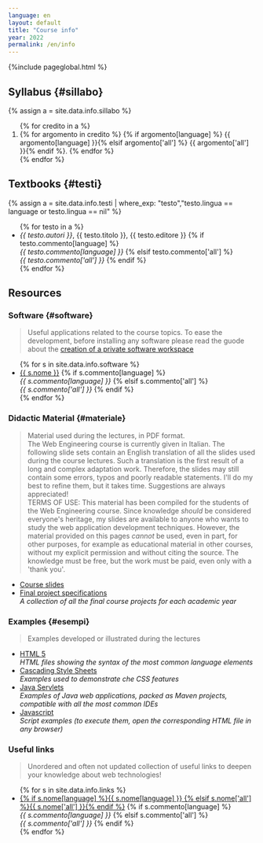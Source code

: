```yaml
---
language: en
layout: default
title: "Course info"
year: 2022
permalink: /en/info
---
```


{%include pageglobal.html %}

## Syllabus {#sillabo}

{% assign a =  site.data.info.sillabo  %}
<ol>
{% for credito in a %} <li> {% for argomento in credito %}
{% if argomento[language] %}   {{ argomento[language] }}{% elsif argomento['all'] %}   {{ argomento['all'] }}{% endif %}. {% endfor %}</li>{% endfor %}</ol>


## Textbooks  {#testi}

{% assign a =  site.data.info.testi | where_exp: "testo","testo.lingua == language or testo.lingua == nil"  %}
<ul>
{% for testo in a %}<li> <em>{{ testo.autori }}</em>, {{ testo.titolo }}, {{ testo.editore }}   
{% if testo.commento[language] %}   <br/><em>{{ testo.commento[language] }}</em>
{% elsif testo.commento['all'] %}   <br/><em>{{ testo.commento['all'] }}</em> 
{% endif %}</li>{% endfor %}
</ul>

## Resources

### Software  {#software}

> Useful applications related to the course topics. To ease the development, before installing any software please read the guode about the [creation of a private software workspace](/en/workspace)

<ul>
{% for s in site.data.info.software %}<li> 
<a href="{{ s.url }}">{{ s.nome }}</a>
{% if s.commento[language] %}   <br/><em>{{ s.commento[language] }}</em>
{% elsif s.commento['all'] %}   <br/><em>{{ s.commento['all'] }}</em> 
{% endif %}</li>{% endfor %}
</ul>

### Didactic Material  {#materiale}

> Material used during the lectures, in PDF format.  
> The Web Engineering course is currently given in Italian. The following slide sets contain an English translation of all the slides used during the course lectures. Such a translation is the first result of a long and complex adaptation work. Therefore, the slides may still contain some errors, typos and poorly readable statements. I'll do my best to refine them, but it takes time. Suggestions are always appreciated!  
> TERMS OF USE: This material has been compiled for the students of the Web Engineering course. Since knowledge *should* be considered everyone's heritage, my slides are available to anyone who wants to study the web application development techniques. However, the material provided on this pages *cannot* be used, even in part, for other purposes, for example as educational material in other courses, without my explicit permission and without citing the source. The knowledge must be free, but the work must be paid, even only with a 'thank you'. 

* [Course slides](https://github.com/WebEngineering-Univaq/WE_Lecture_Slides)
* [Final project specifications](https://github.com/WebEngineering-Univaq/Project_Specifications)  
  *A collection of all the final course projects for each academic year*

### Examples  {#esempi}

> Examples developed or illustrated during the lectures

* [HTML 5](https://github.com/WebEngineering-Univaq/HTML_Examples)  
  *HTML files showing the syntax of the most common language elements*
* [Cascading Style Sheets](https://github.com/WebEngineering-Univaq/CSS_Examples)  
  *Examples used to demonstrate che CSS features*
* [Java Servlets](https://github.com/orgs/WebEngineering-Univaq/repositories?q=Java_&type=all&language=&sort=name)  
  *Examples of Java web applications, packed as Maven projects, compatible with all the most common IDEs*
* [Javascript](https://github.com/orgs/WebEngineering-Univaq/repositories?q=JS_&type=all&language=&sort=name)  
  *Script examples (to execute them, open the corresponding HTML file in any browser)*


### Useful links

> Unordered and often not updated collection of useful links to deepen your knowledge about web technologies!

<ul>
{% for s in site.data.info.links %}<li> 
<a href="{{ s.url }}">{% if s.nome[language] %}{{ s.nome[language] }}
{% elsif s.nome['all'] %}{{ s.nome['all'] }}{% endif %}</a>
{% if s.commento[language] %}   <br/><em>{{ s.commento[language] }}</em>
{% elsif s.commento['all'] %}   <br/><em>{{ s.commento['all'] }}</em> 
{% endif %}</li>{% endfor %}
</ul>

